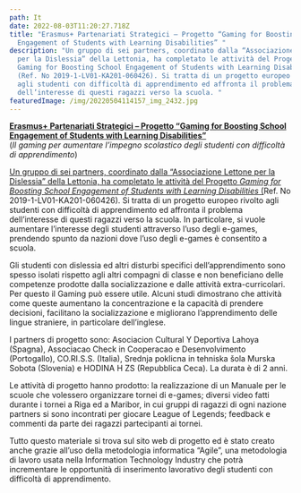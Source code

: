 ```yaml
---
path: It
date: 2022-08-03T11:20:27.718Z
title: "Erasmus+ Partenariati Strategici – Progetto “Gaming for Boosting School
  Engagement of Students with Learning Disabilities” "
description: "Un gruppo di sei partners, coordinato dalla “Associazione Lettone
  per la Dislessia” della Lettonia, ha completato le attività del Progetto
  Gaming for Boosting School Engagement of Students with Learning Disabilities
  (Ref. No 2019-1-LV01-KA201-060426). Si tratta di un progetto europeo rivolto
  agli studenti con difficoltà di apprendimento ed affronta il problema
  dell’interesse di questi ragazzi verso la scuola. "
featuredImage: /img/20220504114157_img_2432.jpg
---
```




**[Erasmus+ Partenariati Strategici – Progetto “Gaming for Boosting School Engagement of Students with Learning Disabilities”](<>)** \
(*Il gaming per aumentare l’impegno scolastico degli studenti con difficoltà di apprendimento*)

[Un gruppo di sei partners, coordinato dalla “Associazione Lettone per la Dislessia” della Lettonia, ha completato le attività del Progetto *Gaming for Boosting School Engagement of Students with Learning Disabilities* (](<>)Ref. No 2019-1-LV01-KA201-060426). Si tratta di un progetto europeo rivolto agli studenti con difficoltà di apprendimento ed affronta il problema dell’interesse di questi ragazzi verso la scuola. In particolare, si vuole aumentare l’interesse degli studenti attraverso l’uso degli e-games, prendendo spunto da nazioni dove l’uso degli e-games è consentito a scuola.

Gli studenti con dislessia ed altri disturbi specifici dell’apprendimento sono spesso isolati rispetto agli altri compagni di classe e non beneficiano delle competenze prodotte dalla socializzazione e dalle attività extra-curricolari. Per questo il Gaming può essere utile. Alcuni studi dimostrano che attività come queste aumentano la concentrazione e la capacità di prendere decisioni, facilitano la socializzazione e migliorano l’apprendimento delle lingue straniere, in particolare dell’inglese.

I partners di progetto sono: Asociacion Cultural Y Deportiva Lahoya (Spagna), Associacao Check in Cooperacao e Desenvolvimento (Portogallo), CO.RI.S.S. (Italia), Srednja poklicna in tehniska šola Murska Sobota (Slovenia) e HODINA H ZS (Repubblica Ceca). La durata è di 2 anni.

Le attività di progetto hanno prodotto: la realizzazione di un Manuale per le scuole che volessero organizzare tornei di e-games; diversi video fatti durante i tornei a Riga ed a Maribor, in cui gruppi di ragazzi di ogni nazione partners si sono incontrati per giocare League of Legends; feedback e commenti da parte dei ragazzi partecipanti ai tornei.

Tutto questo materiale si trova sul sito web di progetto ed è stato creato anche grazie all’uso della metodologia informatica “Agile”, una metodologia di lavoro usata nella Information Technology Industry che potrà incrementare le opportunità di inserimento lavorativo degli studenti con difficoltà di apprendimento.